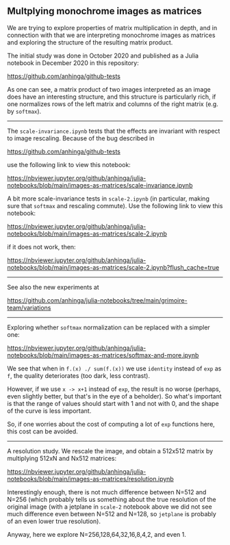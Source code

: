 ## Multplying monochrome images as matrices

We are trying to explore properties of matrix multiplication in depth, 
and in connection with that we are interpreting monochrome images
as matrices and exploring the structure of the resulting matrix product.

The initial study was done in October 2020 and published as a Julia notebook
in December 2020 in this repository:

https://github.com/anhinga/github-tests

As one can see, a matrix product of two images interpreted as an image does
have an interesting structure, and this structure is particularly rich,
if one normalizes rows of the left matrix and columns of the right matrix
(e.g. by `softmax`).

---

The `scale-invariance.ipynb` tests that the effects are invariant with
respect to image rescaling. Because of the bug described in

https://github.com/anhinga/github-tests

use the following link to view this notebook:

https://nbviewer.jupyter.org/github/anhinga/julia-notebooks/blob/main/images-as-matrices/scale-invariance.ipynb

A bit more scale-invariance tests in `scale-2.ipynb` (in particular, making sure that
`softmax` and rescaling commute). Use the following link to view this notebook:

https://nbviewer.jupyter.org/github/anhinga/julia-notebooks/blob/main/images-as-matrices/scale-2.ipynb

if it does not work, then:

https://nbviewer.jupyter.org/github/anhinga/julia-notebooks/blob/main/images-as-matrices/scale-2.ipynb?flush_cache=true

---

See also the new experiments at

https://github.com/anhinga/julia-notebooks/tree/main/grimoire-team/variations

---

Exploring whether `softmax` normalization can be replaced with a simpler one:

https://nbviewer.jupyter.org/github/anhinga/julia-notebooks/blob/main/images-as-matrices/softmax-and-more.ipynb

We see that when in `f.(x) ./ sum(f.(x))` we use `identity` instead of `exp` as `f`, the quality deteriorates
(too dark, less contrast). 

However, if we use `x -> x+1` instead of `exp`, the result is no worse
(perhaps, even slightly better, but that's in the eye of a beholder). So what's important is that
the range of values should start with 1 and not with 0, and the shape of the curve is less important.

So, if one worries about the cost of computing a lot of `exp` functions here,
this cost can be avoided.

---

A resolution study. We rescale the image, and obtain a 512x512 matrix by multiplying 512xN and Nx512 matrices:

https://nbviewer.jupyter.org/github/anhinga/julia-notebooks/blob/main/images-as-matrices/resolution.ipynb

Interestingly enough, there is not much difference between N=512 and N=256 (which probably tells us something
about the true resolution of the original image (with a jetplane in `scale-2` notebook above we did not see
much difference even between N=512 and N=128, so `jetplane` is probably of an even lower true resolution).

Anyway, here we explore N=256,128,64,32,16,8,4,2, and even 1.

